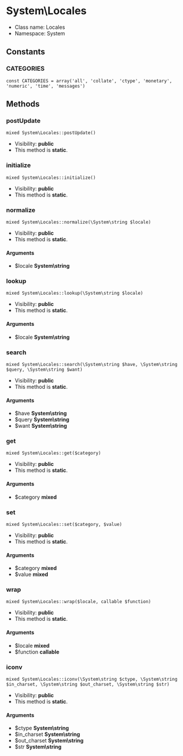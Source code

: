 System\Locales
===============






* Class name: Locales
* Namespace: System



Constants
----------


### CATEGORIES

    const CATEGORIES = array('all', 'collate', 'ctype', 'monetary', 'numeric', 'time', 'messages')







Methods
-------


### postUpdate

    mixed System\Locales::postUpdate()





* Visibility: **public**
* This method is **static**.




### initialize

    mixed System\Locales::initialize()





* Visibility: **public**
* This method is **static**.




### normalize

    mixed System\Locales::normalize(\System\string $locale)





* Visibility: **public**
* This method is **static**.


#### Arguments
* $locale **System\string**



### lookup

    mixed System\Locales::lookup(\System\string $locale)





* Visibility: **public**
* This method is **static**.


#### Arguments
* $locale **System\string**



### search

    mixed System\Locales::search(\System\string $have, \System\string $query, \System\string $want)





* Visibility: **public**
* This method is **static**.


#### Arguments
* $have **System\string**
* $query **System\string**
* $want **System\string**



### get

    mixed System\Locales::get($category)





* Visibility: **public**
* This method is **static**.


#### Arguments
* $category **mixed**



### set

    mixed System\Locales::set($category, $value)





* Visibility: **public**
* This method is **static**.


#### Arguments
* $category **mixed**
* $value **mixed**



### wrap

    mixed System\Locales::wrap($locale, callable $function)





* Visibility: **public**
* This method is **static**.


#### Arguments
* $locale **mixed**
* $function **callable**



### iconv

    mixed System\Locales::iconv(\System\string $ctype, \System\string $in_charset, \System\string $out_charset, \System\string $str)





* Visibility: **public**
* This method is **static**.


#### Arguments
* $ctype **System\string**
* $in_charset **System\string**
* $out_charset **System\string**
* $str **System\string**


